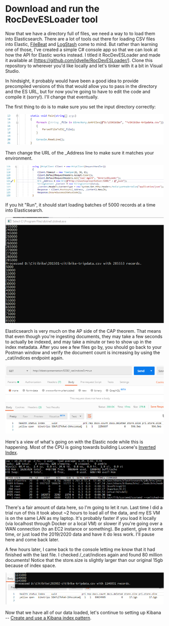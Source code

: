 # Download and run the RocDevESLoader tool

Now that we have a directory full of files, we need a way to to load them into Elasticsearch.  There are a lot of tools out there for loading CSV files into Elastic, [FileBeat](https://www.elastic.co/beats/filebeat) and [LogStash](https://www.elastic.co/logstash) come to mind.  But rather than learning one of those, I've created a simple C# console app so that we can look at how the API for Elastic works instead.  I titled it RocDevESLoader and made it available at [https://github.com/jdyelle/RocDevESLoader/].  Clone this repository to wherever you'd like locally and let's tinker with it a bit in Visual Studio. 

In hindsight, it probably would have been a good idea to provide precompiled versions of this that would allow you to pass in the directory and the ES URL, but for now you're going to have to edit the code and compile it (sorry!).  I'll change that eventually.

The first thing to do is to make sure you set the input directory correctly:

![Set Directory in C#](Screenshots/VSSetDirectory.png)

Then change the URL of the _Address line to make sure it matches your environment.

![Set ES URL in C#](Screenshots/VSSetESLocation.png)

If you hit "Run", it should start loading batches of 5000 records at a time into Elasticsearch.

![Loading Files with RocDevESLoader](Screenshots/VSLoadFiles.png)

Elasticsearch is very much on the AP side of the CAP theorem.  That means that even though you're ingesting documents, they may take a few seconds to actually be indexed, and may take a minute or two to show up in the index metadata.  After you see a few files go by, you should go back to your Postman window and verify the document count is increasing by using the _cat/indices endpoint again.  

![Loading Files with in Elastic](Screenshots/ESFilesLoading.png)

Here's a view of what's going on with the Elastic node while this is happening.  Most of the CPU is going towards building Lucene's [Inverted Index](https://en.wikipedia.org/wiki/Inverted_index).

![Server Load on the ES Node](Screenshots/ESServerLoad.png)

There's a fair amount of data here, so I'm going to let it run.  Last time I did a trial run of this it took about ~2 hours to load all of the data, and my ES VM is on the same LAN as my laptop.  It's probably faster if you load it locally (via localhost through Docker or a local VM) or slower if you're going over a WAN connection (to an EC2 instance or something).  Be patient, give it some time, or just load the 2019/2020 data and have it do less work.  I'll pause here and come back later.


A few hours later, I came back to the console letting me know that it had finished with the last file.  I checked /_cat/indices again and found 80 million documents!  Notice that the store.size is slightly larger than our original 15gb because of index space.

![Load Finished](Screenshots/LoadFinished.png)

Now that we have all of our data loaded, let's continue to setting up Kibana -- [Create and use a Kibana index pattern](./IndexPattern).


